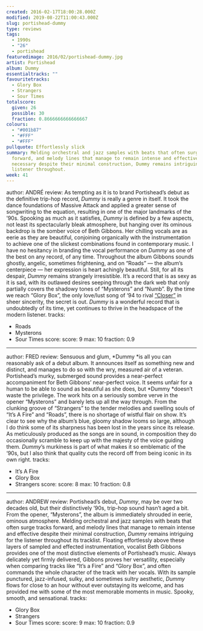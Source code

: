 ```yaml
---
created: 2016-02-17T18:00:28.000Z
modified: 2019-08-22T11:00:43.000Z
slug: portishead-dummy
type: reviews
tags:
  - 1990s
  - "26"
  - portishead
featuredimage: 2016/02/portishead-dummy.jpg
artist: Portishead
album: Dummy
essentialtracks: ""
favouritetracks:
  - Glory Box
  - Strangers
  - Sour Times
totalscore:
  given: 26
  possible: 30
  fraction: 0.8666666666666667
colours:
  - "#001b87"
  - "#FFF"
  - "#FFF"
pullquote: Effortlessly slick
summary: Melding orchestral and jazz samples with beats that often surge tracks
  forward, and melody lines that manage to remain intense and effective as
  necessary despite their minimal construction, Dummy remains intriguing for the
  listener throughout.
week: 41
---
```

author: ANDRÉ
review: As tempting as it is to brand Portishead’s debut as the definitive
  trip-hop record, *Dummy* is really a genre in itself. It took the dance
  foundations of Massive Attack and applied a greater sense of songwriting to
  the equation, resulting in one of the major landmarks of the ’90s. Spooking as
  much as it satisfies, *Dummy* is defined by a few aspects, not least its
  spectacularly bleak atmosphere, but hanging over its ominous backdrop is the
  somber voice of Beth Gibbons. Her chilling vocals are as eerie as they are
  beautiful, conjoining organically with the instrumentation to achieve one of
  the slickest combinations found in contemporary music. I have no hesitancy in
  branding the vocal performance on *Dummy* as one of the best on any record, of
  any time. Throughout the album Gibbons sounds ghostly, angelic, sometimes
  frightening, and on “Roads” — the album’s centerpiece — her expression is
  heart achingly beautiful. Still, for all its despair, *Dummy* remains
  strangely irresistible. It’s a record that is as sexy as it is sad, with its
  outlawed desires seeping through the dark web that only partially covers the
  shadowy tones of “Mysterons” and “Numb”. By the time we reach “Glory Box”, the
  only love/lust song of ‘94 to rival
  [“Closer”](<http://audioxide.com/reviews/the-downward-spiral/>) in sheer
  sincerity, the secret is out. *Dummy* is a wonderful record that is
  undoubtedly of its time, yet continues to thrive in the headspace of the
  modern listener.
tracks:
  - Roads
  - ­Mysterons
  - ­Sour Times
score:
  score: 9
  max: 10
  fraction: 0.9
---
author: FRED
review: Sensuous and glum, *Dummy *is all you can reasonably ask of a debut
  album. It announces itself as something new and distinct, and manages to do so
  with the wry, measured air of a veteran. Portishead’s murky, submerged sound
  provides a near-perfect accompaniment for Beth Gibbons’ near-perfect voice. It
  seems unfair for a human to be able to sound as beautiful as she does, but
  *Dummy *doesn’t waste the privilege. The work hits on a seriously sombre verve
  in the opener “Mysterons” and barely lets up all the way through. From the
  clunking groove of “Strangers” to the tender melodies and swelling souls of
  “It’s A Fire” and “Roads”, there is no shortage of wistful flair on show. It’s
  clear to see why the album’s blue, gloomy shadow looms so large, although I do
  think some of its sharpness has been lost in the years since its release. As
  meticulously produced as the songs are in sound, in composition they do
  occasionally scramble to keep up with the majesty of the voice guiding them.
  *Dummy*’s murkiness is part of what makes it so emblematic of the ‘90s, but I
  also think that quality cuts the record off from being iconic in its own
  right.
tracks:
  - It’s A Fire
  - ­Glory Box
  - ­Strangers
score:
  score: 8
  max: 10
  fraction: 0.8
---
author: ANDREW
review: Portishead’s debut, *Dummy*, may be over two decades old, but their
  distinctively ’90s, trip-hop sound hasn’t aged a bit. From the opener,
  “Mysterons”, the album is immediately shrouded in eerie, ominous atmosphere.
  Melding orchestral and jazz samples with beats that often surge tracks
  forward, and melody lines that manage to remain intense and effective despite
  their minimal construction, *Dummy* remains intriguing for the listener
  throughout its tracklist. Floating effortlessly above these layers of sampled
  and effected instrumentation, vocalist Beth Gibbons provides one of the most
  distinctive elements of Portishead’s music. Always delicately yet firmly
  delivered, Gibbons proves her versatility, especially when comparing tracks
  like “It’s a Fire” and “Glory Box”, and often commands the whole character of
  the track with her vocals. With its sample punctured, jazz-infused, sulky, and
  sometimes sultry aesthetic, *Dummy* flows for close to an hour without ever
  outstaying its welcome, and has provided me with some of the most memorable
  moments in music. Spooky, smooth, and sensational.
tracks:
  - Glory Box
  - ­Strangers
  - ­Sour Times
score:
  score: 9
  max: 10
  fraction: 0.9
